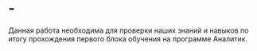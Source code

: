 # -
Данная работа необходимa для проверки наших знаний и навыков по итогу прохождения первого блока обучения на программе Аналитик.
